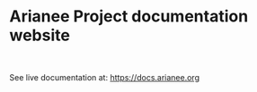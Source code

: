 <h1>Arianee Project documentation website</h1> <br>

See live documentation at: https://docs.arianee.org
